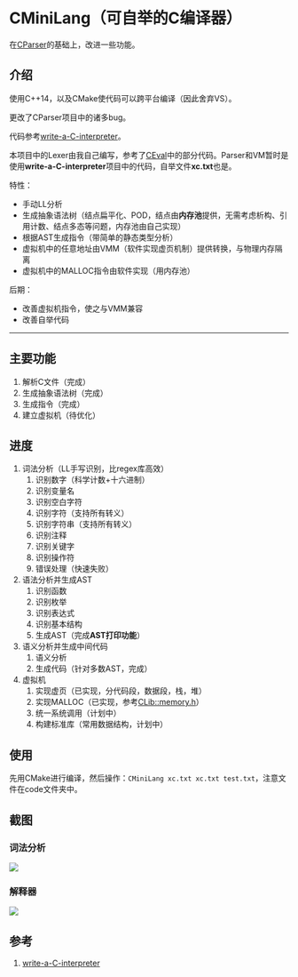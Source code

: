 # CMiniLang（可自举的C编译器）

在[CParser](https://github.com/bajdcc/CParser)的基础上，改进一些功能。

## 介绍

使用C++14，以及CMake使代码可以跨平台编译（因此舍弃VS）。

更改了CParser项目中的诸多bug。

代码参考[write-a-C-interpreter](https://github.com/lotabout/write-a-C-interpreter)。

本项目中的Lexer由我自己编写，参考了[CEval](https://github.com/bajdcc/CEval)中的部分代码。Parser和VM暂时是使用**write-a-C-interpreter**项目中的代码，自举文件**xc.txt**也是。

特性：

- 手动LL分析
- 生成抽象语法树（结点扁平化、POD，结点由**内存池**提供，无需考虑析构、引用计数、结点多态等问题，内存池由自己实现）
- 根据AST生成指令（带简单的静态类型分析）
- 虚拟机中的任意地址由VMM（软件实现虚页机制）提供转换，与物理内存隔离
- 虚拟机中的MALLOC指令由软件实现（用内存池）

后期：

- 改善虚拟机指令，使之与VMM兼容
- 改善自举代码

----

## 主要功能

1. 解析C文件（完成）
2. 生成抽象语法树（完成）
3. 生成指令（完成）
4. 建立虚拟机（待优化）

## 进度

1. 词法分析（LL手写识别，比regex库高效）
   1. 识别数字（科学计数+十六进制）
   2. 识别变量名
   3. 识别空白字符
   4. 识别字符（支持所有转义）
   5. 识别字符串（支持所有转义）
   6. 识别注释
   7. 识别关键字
   8. 识别操作符
   9. 错误处理（快速失败）
2. 语法分析并生成AST
   1. 识别函数
   2. 识别枚举
   3. 识别表达式
   4. 识别基本结构
   5. 生成AST（完成**AST打印功能**）
3. 语义分析并生成中间代码
   1. 语义分析
   2. 生成代码（针对多数AST，完成）
4. 虚拟机
   1. 实现虚页（已实现，分代码段，数据段，栈，堆）
   2. 实现MALLOC（已实现，参考[CLib::memory.h](https://github.com/bajdcc/learnstl/blob/master/code/02/memory.h)）
   3. 统一系统调用（计划中）
   4. 构建标准库（常用数据结构，计划中）

## 使用

先用CMake进行编译，然后操作：`CMiniLang xc.txt xc.txt test.txt`，注意文件在code文件夹中。
   
## 截图

### 词法分析

![](https://pic4.zhimg.com/v2-12fcbe73a8340d20a9488ae0228ff11f.png)

### 解释器

![](https://pic1.zhimg.com/v2-855b2e604a19e44a9f0f52e2a0eca010_r.png)

## 参考

1. [write-a-C-interpreter](https://github.com/lotabout/write-a-C-interpreter)
